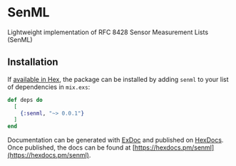 # SenML

Lightweight implementation of RFC 8428 Sensor Measurement Lists (SenML)

## Installation

If [available in Hex](https://hex.pm/docs/publish), the package can be installed
by adding `senml` to your list of dependencies in `mix.exs`:

```elixir
def deps do
  [
    {:senml, "~> 0.0.1"}
  ]
end
```

Documentation can be generated with [ExDoc](https://github.com/elixir-lang/ex_doc)
and published on [HexDocs](https://hexdocs.pm). Once published, the docs can
be found at [https://hexdocs.pm/senml](https://hexdocs.pm/senml).

